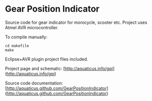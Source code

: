 Gear Position Indicator
=====================

Source code for gear indicator for morocycle, scooter etc.
Project uses Atmel AVR microcontroller.

To compile manually:

	cd makefile
	make

Eclipse+AVR plugin project files included.

Project page and schematic: [http://aquaticus.info/gpi] (http://aquaticus.info/gpi)

Source code documentation: [http://aquaticus.github.com/GearPositionIndicator] (http://aquaticus.github.com/GearPositionIndicator)

